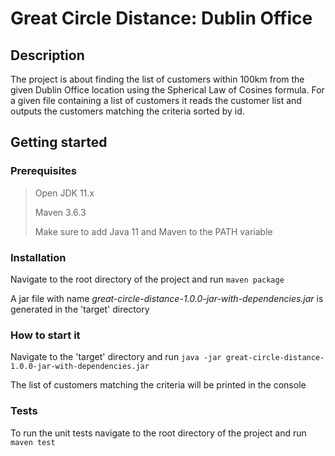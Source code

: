 Great Circle Distance: Dublin Office
=====================

Description
-----------
The project is about finding the list of customers within 100km from the given Dublin Office location using the Spherical Law of Cosines formula.
For a given file containing a list of customers it reads the customer list and outputs the customers matching the criteria sorted by id.

Getting started
---------------

### Prerequisites

> Open JDK 11.x
>
> Maven 3.6.3
>
> Make sure to add Java 11 and Maven to the PATH variable

### Installation 
Navigate to the root directory of the project and run 
`maven package`
>
A jar file with name *great-circle-distance-1.0.0-jar-with-dependencies.jar* is generated in the 'target' directory

### How to start it

Navigate to the 'target' directory and run 
`java -jar great-circle-distance-1.0.0-jar-with-dependencies.jar`

The list of customers matching the criteria will be printed in the console

### Tests
To run the unit tests navigate to the root directory of the project and run `maven test`
